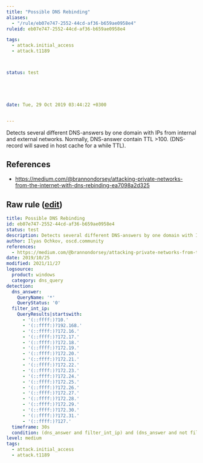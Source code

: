 ```yaml
---
title: "Possible DNS Rebinding"
aliases:
  - "/rule/eb07e747-2552-44cd-af36-b659ae0958e4"
ruleid: eb07e747-2552-44cd-af36-b659ae0958e4

tags:
  - attack.initial_access
  - attack.t1189



status: test





date: Tue, 29 Oct 2019 03:44:22 +0300


---
```


Detects several different DNS-answers by one domain with IPs from internal and external networks. Normally, DNS-answer contain TTL >100. (DNS-record will saved in host cache for a while TTL).

<!--more-->




## References

* https://medium.com/@brannondorsey/attacking-private-networks-from-the-internet-with-dns-rebinding-ea7098a2d325


## Raw rule ([edit](https://github.com/SigmaHQ/sigma/edit/master/rules/windows/dns_query/dns_query_win_possible_dns_rebinding.yml))
```yaml
title: Possible DNS Rebinding
id: eb07e747-2552-44cd-af36-b659ae0958e4
status: test
description: Detects several different DNS-answers by one domain with IPs from internal and external networks. Normally, DNS-answer contain TTL >100. (DNS-record will saved in host cache for a while TTL).
author: Ilyas Ochkov, oscd.community
references:
  - https://medium.com/@brannondorsey/attacking-private-networks-from-the-internet-with-dns-rebinding-ea7098a2d325
date: 2019/10/25
modified: 2021/11/27
logsource:
  product: windows
  category: dns_query
detection:
  dns_answer:
    QueryName: '*'
    QueryStatus: '0'
  filter_int_ip:
    QueryResults|startswith:
      - '(::ffff:)?10.'
      - '(::ffff:)?192.168.'
      - '(::ffff:)?172.16.'
      - '(::ffff:)?172.17.'
      - '(::ffff:)?172.18.'
      - '(::ffff:)?172.19.'
      - '(::ffff:)?172.20.'
      - '(::ffff:)?172.21.'
      - '(::ffff:)?172.22.'
      - '(::ffff:)?172.23.'
      - '(::ffff:)?172.24.'
      - '(::ffff:)?172.25.'
      - '(::ffff:)?172.26.'
      - '(::ffff:)?172.27.'
      - '(::ffff:)?172.28.'
      - '(::ffff:)?172.29.'
      - '(::ffff:)?172.30.'
      - '(::ffff:)?172.31.'
      - '(::ffff:)?127.'
  timeframe: 30s
  condition: (dns_answer and filter_int_ip) and (dns_answer and not filter_int_ip) | count(QueryName) by ComputerName > 3
level: medium
tags:
  - attack.initial_access
  - attack.t1189

```
